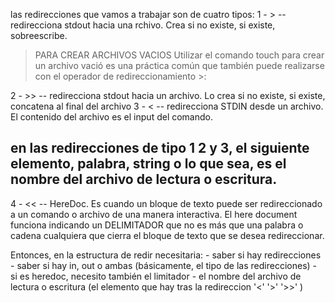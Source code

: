 
las redirecciones que vamos a trabajar son de cuatro tipos:
1 - > -- redirecciona stdout hacia una rchivo. Crea si no existe, si existe, sobreescribe.

> PARA CREAR ARCHIVOS VACIOS
Utilizar el comando touch para crear un archivo vació es una práctica común que también puede realizarse con el operador de redireccionamiento >:

2 - >> -- redirecciona stdout hacia un archivo. Lo crea si no existe, si existe, concatena al final del archivo
3 - < -- redirecciona STDIN desde un archivo. El contenido del archivo es el input del comando.

## en las redirecciones de tipo 1 2 y 3, el siguiente elemento, palabra, string o lo que sea, es el nombre del archivo de lectura o escritura. 

4 - << -- HereDoc. 
	Es cuando un bloque de texto puede ser redireccionado a un comando o archivo de una manera interactiva. El here document funciona indicando un DELIMITADOR que no es más que una palabra o cadena cualquiera que cierra el bloque de texto que se desea redireccionar.

Entonces, en la estructura de redir necesitaria:
	- saber si hay redirecciones
	- saber si hay in, out o ambas (básicamente, el tipo de las redirecciones)
	- si es heredoc, necesito también el limitador
	- el nombre del archivo de lectura o escritura (el elemento que hay tras la redireccion '<' '>' '>>' )